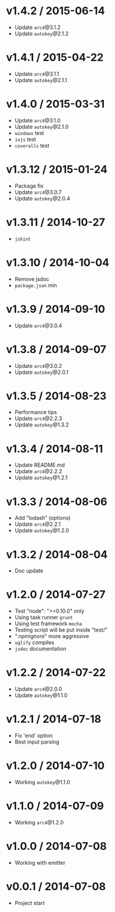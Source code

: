 v1.4.2 / 2015-06-14
==================

  * Update `arc4`@3.1.2
  * Update `autokey`@2.1.2

v1.4.1 / 2015-04-22
==================

  * Update `arc4`@3.1.1
  * Update `autokey`@2.1.1

v1.4.0 / 2015-03-31
==================

  * Update `arc4`@3.1.0
  * Update `autokey`@2.1.0
  * `windows` test
  * `iojs` test
  * `coveralls` test

v1.3.12 / 2015-01-24
==================

  * Package fix
  * Update `arc4`@3.0.7
  * Update `autokey`@2.0.4

v1.3.11 / 2014-10-27
==================

  * `jshint`

v1.3.10 / 2014-10-04
==================

  * Remove jsdoc
  * `package.json` min

v1.3.9 / 2014-09-10
==================

  * Update `arc4`@3.0.4

v1.3.8 / 2014-09-07
==================

  * Update `arc4`@3.0.2
  * Update `autokey`@2.0.1

v1.3.5 / 2014-08-23
==================

  * Performance tips
  * Update `arc4`@2.2.3
  * Update `autokey`@1.3.2

v1.3.4 / 2014-08-11
==================

  * Update README.md
  * Update `arc4`@2.2.2
  * Update `autokey`@1.2.1

v1.3.3 / 2014-08-06
==================

  * Add "lodash" (options)
  * Update `arc4`@2.2.1
  * Update `autokey`@1.2.0

v1.3.2 / 2014-08-04
==================

  * Doc update

v1.2.0 / 2014-07-27
==================

  * Test "node": ">=0.10.0" only
  * Using task runner `grunt`
  * Using test framework `mocha`
  * Testing script will be put inside "test/"
  * ".npmignore" more aggressive
  * `uglify` compiles
  * `jsdoc` documentation

v1.2.2 / 2014-07-22
==================

  * Update `arc4`@2.0.0
  * Update `autokey`@1.1.0

v1.2.1 / 2014-07-18
==================

  * Fix 'end' option
  * Best input parsing

v1.2.0 / 2014-07-10
==================

  * Working `autokey`@1.1.0

v1.1.0 / 2014-07-09
==================

  * Working `arc4`@1.2.0

v1.0.0 / 2014-07-08
==================

  * Working with emitter

v0.0.1 / 2014-07-08
==================

  * Project start
